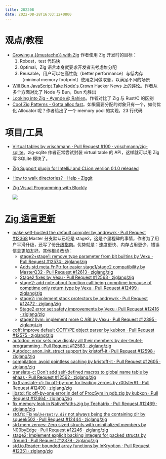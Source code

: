 ```yaml
---
title: 202208
date: 2022-08-28T16:03:12+0800
---
```


# 观点/教程
- [Growing a {{mustache}} with Zig](https://zig.news/batiati/growing-a-mustache-with-zig-di4)
  作者使用 Zig 开发时的目标：
  1. Robost，test 代码快
  2. Optimal，Zig 语言本身就要求开发者去考虑堆分配
  3. Reusable，用户可以在高性能（better performance）与低内存（minimal memory footprint）使用之间做取舍，以满足不同的场景
- [Will Bun JavaScript Take Node's Crown](https://semaphoreci.com/blog/javascript-bun)
  Hacker News 上的[评论](https://news.ycombinator.com/item?id=32457587)。作者从多个方面对比了 Node 与 Bun，Bun 均胜出
- [Looking into Zig - Ayende @ Rahien](https://ayende.com/blog/194404-A/looking-into-zig)。作者对比了 Zig 与 Rust/C 的区别
- [Cool Zig Patterns - Gotta alloc fast](https://zig.news/xq/cool-zig-patterns-gotta-alloc-fast-23h)。如果需要分配的对象只有一个，如何优化 Allocator 呢？作者给出了一个 memory pool 的实现，23 行代码

# 项目/工具
- [Virtual tables by vrischmann · Pull Request #100 · vrischmann/zig-sqlite](https://github.com/vrischmann/zig-sqlite/pull/100)。zig-sqlite 作者正常尝试封装 virtual table 的 API，这样就可以用 Zig 写 SQLite 模块了。
- [Zig Support plugin for IntelliJ and CLion version 0.1.0 released](https://zig.news/marioariasc/zig-support-plugin-for-intellij-and-clion-version-010-released-pd0)
- [How to walk directories? - Help - Ziggit](https://ziggit.dev/t/how-to-walk-directories/260)
- [Zig Visual Programming with Blockly](https://zig.news/lupyuen/zig-visual-programming-with-blockly-3pbg)

  ![](/images/blockly.jpg)


# [Zig 语言更新](https://github.com/ziglang/zig/pulls?page=1&q=+is%3Aclosed+is%3Apr+closed%3A2022-08-01..2022-09-01)
- [make self-hosted the default compiler by andrewrk · Pull Request #12368](https://github.com/ziglang/zig/pull/12368)
  Master 分支默认已经是 stage2，这是个里程碑的事情，作者为了用户平滑升级，还写了份[升级指南](https://github.com/ziglang/zig/wiki/Self-Hosted-Compiler-Upgrade-Guide)。优势就是：速度更快、内存占用更少、错误信息更加友好。其他相关改动：
  - [stage2+stage1: remove type parameter from bit builtins by Vexu · Pull Request #12574 · ziglang/zig](https://github.com/ziglang/zig/pull/12574/files)
  - [Adds std.meta.FnPtr for easier stage1/stage2 compatibility by MasterQ32 · Pull Request #12613 · ziglang/zig](https://github.com/ziglang/zig/pull/12613/files)
  - [Stage2 fixes by Vexu · Pull Request #12563 · ziglang/zig](https://github.com/ziglang/zig/pull/12563/files)
  - [stage2: add note about function call being comptime because of comptime only return type by Vexu · Pull Request #12499 · ziglang/zig](https://github.com/ziglang/zig/pull/12499/files)
  - [stage2: implement stack protectors by andrewrk · Pull Request #12472 · ziglang/zig](https://github.com/ziglang/zig/pull/12472)
  - [Stage2 error set safety improvements by Vexu · Pull Request #12416 · ziglang/zig](https://github.com/ziglang/zig/pull/12416/files)
  - [stage2 llvm: implement more C ABI by Vexu · Pull Request #12395 · ziglang/zig](https://github.com/ziglang/zig/pull/12395/files)
- [coff: improve default COFF/PE object parser by kubkon · Pull Request #12575 · ziglang/zig](https://github.com/ziglang/zig/pull/12575)
- [autodoc: error sets now display all their members by der-teufel-programming · Pull Request #12583 · ziglang/zig](https://github.com/ziglang/zig/pull/12583)
- [Autodoc: anon_init_struct support by kristoff-it · Pull Request #12598 · ziglang/zig](https://github.com/ziglang/zig/pull/12598/files)
- [compilation: avoid pointless caching by kristoff-it · Pull Request #12605 · ziglang/zig](https://github.com/ziglang/zig/pull/12605)
- [translate-c: Don't add self-defined macros to global name table by ehaas · Pull Request #12562 · ziglang/zig](https://github.com/ziglang/zig/pull/12562/files)
- [fix(translate-c): fix off-by-one for leading zeroes by r00ster91 · Pull Request #12490 · ziglang/zig](https://github.com/ziglang/zig/pull/12490/files)
- [libstd: fix off-by-one error in def of ProcSym in pdb.zig by kubkon · Pull Request #12464 · ziglang/zig](https://github.com/ziglang/zig/pull/12464/files)
- [fix memory leak in NativePaths.zig by Techatrix · Pull Request #12469 · ziglang/zig](https://github.com/ziglang/zig/pull/12469/files)
- [std.fs: Fix `WalkerEntry.dir` not always being the containing dir by squeek502 · Pull Request #12444 · ziglang/zig](https://github.com/ziglang/zig/pull/12444/files)
- [std.mem.zeroes: Zero sized structs with uninitialized members by N00byEdge · Pull Request #12246 · ziglang/zig](https://github.com/ziglang/zig/pull/12246/files)
- [stage2: Implement explicit backing integers for packed structs by ifreund · Pull Request #12379 · ziglang/zig](https://github.com/ziglang/zig/pull/12379)
- [std.io.Reader: bounded array functions by InKryption · Pull Request #12351 · ziglang/zig](https://github.com/ziglang/zig/pull/12351/files)
